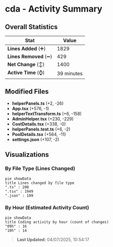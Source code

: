 # cda - Activity Summary 

## Overall Statistics

| Stat                   | Value                                                             |
| ---------------------- | ----------------------------------------------------------------- |
| **Lines Added** (➕)   | 1829                                          |
| **Lines Removed** (➖) | 429                                        |
| **Net Change** (↕)    | 1400                |
| **Active Time** (⌚)   | 39 minutes |


## Modified Files
- **helperPanels.ts** (+2, -26)
- **App.tsx** (+576, -1)
- **helperTextTransform.ts** (+6, -158)
- **AdminHelper.tsx** (+230, -229)
- **CostDetails.tsx** (+338, -0)
- **helperPanels.test.ts** (+6, -2)
- **PoolDetails.tsx** (+564, -11)
- **settings.json** (+107, -2)

## Visualizations

### By File Type (Lines Changed)

```mermaid
pie showData
title Lines changed by file type
".ts" : 200
".tsx" : 1949
".json" : 109
```

### By Hour (Estimated Activity Count)

```mermaid
pie showData
title Coding activity by hour (count of changes)
"09h" : 16
"10h" : 14
```


> **Last Updated:** 04/07/2025, 10:54:17